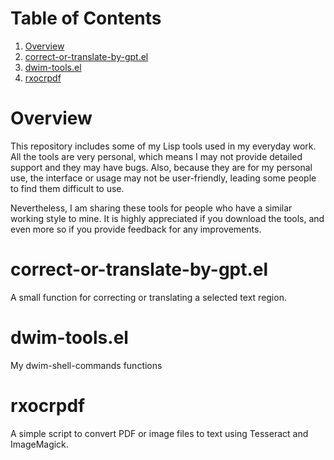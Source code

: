 
# Table of Contents

1.  [Overview](#orgb1c701a)
2.  [correct-or-translate-by-gpt.el](#org6e2ef39)
3.  [dwim-tools.el](#org027fe60)
4.  [rxocrpdf](#orgf2d3347)


<a id="orgb1c701a"></a>

# Overview

This repository includes some of my Lisp tools used in my everyday work. All the tools are very personal, which means I may not provide detailed support and they may have bugs. Also, because they are for my personal use, the interface or usage may not be user-friendly, leading some people to find them difficult to use.

Nevertheless, I am sharing these tools for people who have a similar working style to mine. It is highly appreciated if you download the tools, and even more so if you provide feedback for any improvements.


<a id="org6e2ef39"></a>

# correct-or-translate-by-gpt.el

A small function for correcting or translating a selected text region.


<a id="org027fe60"></a>

# dwim-tools.el

My dwim-shell-commands functions


<a id="orgf2d3347"></a>

# rxocrpdf

A simple script to convert PDF or image files to text using Tesseract and ImageMagick.

